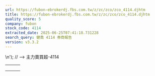 ```yaml
---
url: https://fubon-ebrokerdj.fbs.com.tw/z/zc/zco/zco_4114.djhtm
title: https://fubon-ebrokerdj.fbs.com.tw/z/zc/zco/zco_4114.djhtm
quality_score: 5
company: fubon
stock_code: 4114
extracted_date: 2025-06-25T07:41:18.731228
search_query: 健喬 4114 券商報告
version: v3.3.2
---
```


\n');
// -->
主力賣買超-4114


|  |  |  |
| --- | --- | --- |
|  | | |
|  | |  |  |  |  |  |  |  |  |  |  |  |  |  |  |  |  |  |  |  |  |  |  |  |  |  |  |  |  |  |  |  |  |  |  |  |  |  |  |  |  |  |  |  |  |  |  |  |  |  |  |  |  |  |  |  |  |  |  |  |  |  |  |  |  |  |  |  |  |  |  |  |  |  |  |  |  |  |  |  |  |  |  |  |  |  |  |  |  |  |  |  |  |  |  |  |  |  |  |  |  |  |  |  |  |  |  |  |  |  |  |  |  |  |  |  |  |  |  |  |  |  |  |  |  |  |  |  |  |  |  |  |  |  |  |  |  |  |  |  |  |  |  |  |  |  |  |  |  |  |  |  |  |  |  |  |  |  |  |  |  |  |  |  |  |  |  |  |  |  |  |  |  |  |  |  |  |  |  |  |  |  |  |  |  |  |  |  |  |  |  |  |  |  |  |  |  |  |  |  |  |  |  |  |  |  |  |  |  |  |  |  |  |  |  |  |  |  |  |  |  |  |  |  |  |  |  |  |  |  |  |  |  |  |  |  |  |  |  |  |  |  |  |  | | --- | --- | --- | --- | --- | --- | --- | --- | --- | --- | --- | --- | --- | --- | --- | --- | --- | --- | --- | --- | --- | --- | --- | --- | --- | --- | --- | --- | --- | --- | --- | --- | --- | --- | --- | --- | --- | --- | --- | --- | --- | --- | --- | --- | --- | --- | --- | --- | --- | --- | --- | --- | --- | --- | --- | --- | --- | --- | --- | --- | --- | --- | --- | --- | --- | --- | --- | --- | --- | --- | --- | --- | --- | --- | --- | --- | --- | --- | --- | --- | --- | --- | --- | --- | --- | --- | --- | --- | --- | --- | --- | --- | --- | --- | --- | --- | --- | --- | --- | --- | --- | --- | --- | --- | --- | --- | --- | --- | --- | --- | --- | --- | --- | --- | --- | --- | --- | --- | --- | --- | --- | --- | --- | --- | --- | --- | --- | --- | --- | --- | --- | --- | --- | --- | --- | --- | --- | --- | --- | --- | --- | --- | --- | --- | --- | --- | --- | --- | --- | --- | --- | --- | --- | --- | --- | --- | --- | --- | --- | --- | --- | --- | --- | --- | --- | --- | --- | --- | --- | --- | --- | --- | --- | --- | --- | --- | --- | --- | --- | --- | --- | --- | --- | --- | --- | --- | --- | --- | --- | --- | --- | --- | --- | --- | --- | --- | --- | --- | --- | --- | --- | --- | --- | --- | --- | --- | --- | --- | --- | --- | --- | --- | --- | --- | --- | --- | --- | --- | --- | --- | --- | --- | --- | --- | --- | --- | --- | --- | --- | --- | --- | --- | --- | --- | --- | --- | --- | --- | --- | --- | --- | --- | --- | | |  |  |  |  |  |  |  |  |  |  | | --- | --- | --- | --- | --- | --- | --- | --- | --- | --- | | 健喬(4114)主力進出比較圖 | | | | | | | | | | | |  | | --- | | 總表 單一 | |  | | | | | | | | | | | | 健喬(4114) 券商分點-進出明細 單位：張　最後更新日：2025/06/24 | | | | | | | | | | | 請選擇 近一日 近五日 近十日 近20日 近40日 近60日 近120日 近240日 　自設區間： 從　  年  月  日 ∼  年  月  日 | | | | | | | | | | | 買超 | | | | | 賣超 | | | | | | 買超券商 | 買進 | 賣出 | 買超 | 佔成交比重 | 賣超券商 | 買進 | 賣出 | 賣超 | 佔成交比重 | | [凱基-台北](/z/zc/zco/zco0/zco0.djhtm?a=4114&b=9268&BHID=9200) | 214 | 109 | 105 | 7.66% | [土銀-建國](/z/zc/zco/zco0/zco0.djhtm?a=4114&b=0031003000330041&BHID=1030) | 5 | 141 | 136 | 9.92% | | [美林](/z/zc/zco/zco0/zco0.djhtm?a=4114&b=1440&BHID=1440) | 92 | 8 | 84 | 6.13% | [北城證券](/z/zc/zco/zco0/zco0.djhtm?a=4114&b=7750&BHID=7750) | 0 | 42 | 42 | 3.06% | | [永豐金證券](/z/zc/zco/zco0/zco0.djhtm?a=4114&b=0039004100300030&BHID=9A00) | 82 | 8 | 74 | 5.4% | [玉山-大里](/z/zc/zco/zco0/zco0.djhtm?a=4114&b=003800380034004a&BHID=8840) | 0 | 39 | 39 | 2.84% | | [摩根大通](/z/zc/zco/zco0/zco0.djhtm?a=4114&b=8440&BHID=8440) | 80 | 7 | 73 | 5.32% | [第一金-華江](/z/zc/zco/zco0/zco0.djhtm?a=4114&b=0035003300380057&BHID=5380) | 0 | 25 | 25 | 1.82% | | [凱基-鳳山](/z/zc/zco/zco0/zco0.djhtm?a=4114&b=9274&BHID=9200) | 46 | 0 | 46 | 3.36% | [元大-清水](/z/zc/zco/zco0/zco0.djhtm?a=4114&b=0039003800300065&BHID=9800) | 0 | 25 | 25 | 1.82% | | [凱基-城中](/z/zc/zco/zco0/zco0.djhtm?a=4114&b=9227&BHID=9200) | 40 | 1 | 39 | 2.84% | [元大-基隆孝二](/z/zc/zco/zco0/zco0.djhtm?a=4114&b=003900380036004b&BHID=9800) | 1 | 24 | 23 | 1.68% | | [康和-屏東](/z/zc/zco/zco0/zco0.djhtm?a=4114&b=0038003400350058&BHID=8450) | 38 | 0 | 38 | 2.77% | [康和-板橋](/z/zc/zco/zco0/zco0.djhtm?a=4114&b=0038003400350044&BHID=8450) | 1 | 23 | 22 | 1.6% | | [元大-博愛](/z/zc/zco/zco0/zco0.djhtm?a=4114&b=0039003800320042&BHID=9800) | 30 | 0 | 30 | 2.19% | [華南永昌](/z/zc/zco/zco0/zco0.djhtm?a=4114&b=9300&BHID=9300) | 0 | 22 | 22 | 1.6% | | [土銀-新竹](/z/zc/zco/zco0/zco0.djhtm?a=4114&b=1035&BHID=1030) | 20 | 0 | 20 | 1.46% | [港商野村](/z/zc/zco/zco0/zco0.djhtm?a=4114&b=1560&BHID=1560) | 0 | 22 | 22 | 1.6% | | [凱基-站前](/z/zc/zco/zco0/zco0.djhtm?a=4114&b=0039003200300046&BHID=9200) | 20 | 0 | 20 | 1.46% | [致和-崇德](/z/zc/zco/zco0/zco0.djhtm?a=4114&b=0037003000330042&BHID=7030) | 0 | 20 | 20 | 1.46% | | [元大-基隆](/z/zc/zco/zco0/zco0.djhtm?a=4114&b=0039003800390059&BHID=9800) | 20 | 0 | 20 | 1.46% | [元大-善化](/z/zc/zco/zco0/zco0.djhtm?a=4114&b=0039003800310079&BHID=9800) | 0 | 20 | 20 | 1.46% | | [元大-小港](/z/zc/zco/zco0/zco0.djhtm?a=4114&b=003900380039005a&BHID=9800) | 21 | 1 | 20 | 1.46% | [群益金鼎-新店](/z/zc/zco/zco0/zco0.djhtm?a=4114&b=0039003100380046&BHID=9100) | 0 | 19 | 19 | 1.39% | | [元富-緯城](/z/zc/zco/zco0/zco0.djhtm?a=4114&b=0035003900320041&BHID=5920) | 18 | 0 | 18 | 1.31% | [元大-新竹經國](/z/zc/zco/zco0/zco0.djhtm?a=4114&b=9859&BHID=9800) | 1 | 20 | 19 | 1.39% | | [新加坡商瑞銀](/z/zc/zco/zco0/zco0.djhtm?a=4114&b=1650&BHID=1650) | 33 | 16 | 17 | 1.24% | [元富-彰化](/z/zc/zco/zco0/zco0.djhtm?a=4114&b=003500390032004d&BHID=5920) | 0 | 18 | 18 | 1.31% | | [華南永昌-高雄](/z/zc/zco/zco0/zco0.djhtm?a=4114&b=9303&BHID=9300) | 17 | 0 | 17 | 1.24% | [國泰-敦南](/z/zc/zco/zco0/zco0.djhtm?a=4114&b=8888&BHID=8880) | 5 | 18 | 13 | 0.95% | | 合計買超張數 | 621 | | | | 合計賣超張數 | 466 | | | | | 平均買超成本 | 36.29 | | | | 平均賣超成本 | 36.29 | | | | | 【註1】合計買超或賣超，為上述家數合計。  【註2】平均買超或賣超成本，為上述家數合計買賣超金額/上述家數合計買賣超張數。 | | | | | | | | | | | |  |
|  | | |